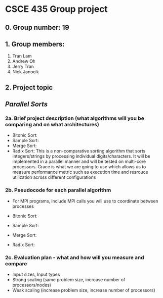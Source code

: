 # CSCE 435 Group project

## 0. Group number: 19

## 1. Group members:
1. Tran Lam
2. Andrew Oh
3. Jerry Tran
4. Nick Janocik

## 2. Project topic 
## _Parallel Sorts_


### 2a. Brief project description (what algorithms will you be comparing and on what architectures)

- Bitonic Sort:
- Sample Sort:
- Merge Sort:
- Radix Sort: This is a non-comparative sorting algorithm that sorts integers/strings by processing individual digits/characters. It will be implemented in a parallel manner and will be tested on multi-core processors. Grace is what we are going to use which allows us to measure performance metric such as execution time and resrouce utilization across different configurations

### 2b. Pseudocode for each parallel algorithm
- For MPI programs, include MPI calls you will use to coordinate between processes
- Bitonic Sort:

- Sample Sort:

- Merge Sort:

- Radix Sort:


### 2c. Evaluation plan - what and how will you measure and compare
- Input sizes, Input types
- Strong scaling (same problem size, increase number of processors/nodes)
- Weak scaling (increase problem size, increase number of processors)
